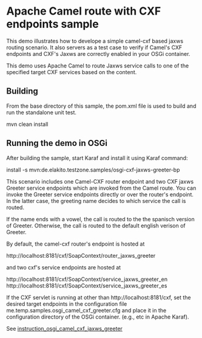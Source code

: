 Apache Camel route with CXF endpoints sample
=================================================

This demo illustrates how to develope a simple camel-cxf
based jaxws routing scenario. It also servers as a test
case to verify if Camel's CXF endpoints and CXF's 
Jaxws are correctly enabled in your OSGi container.

This demo uses Apache Camel to route Jaxws service calls
to one of the specified target CXF services based on the content.

Building
--------
From the base directory of this sample, the pom.xml file
is used to build and run the standalone unit test.

  mvn clean install
  
Running the demo in OSGi
------------------------
After building the sample, start Karaf and install it using
Karaf command:

  install -s mvn:de.elakito.testzone.samples/osgi-cxf-jaxws-greeter-bp

This scenario includes one Camel-CXF router endpoint and
two CXF jaxws Greeter service endpoints which are
invoked from the Camel route. You can invoke the Greeter service endpoints directly
or over the router's endpoint. In the latter case, the greeting name decides to which
service the call is routed.

If the name ends with a vowel, the call is routed to the the spanisch version
of Greeter. Otherwise, the call is routed to the default english verison of Greeter.

By default, the camel-cxf router's endpoint is hosted at

  http://localhost:8181/cxf/SoapContext/router_jaxws_greeter
  
and two cxf's service endpoints are hosted at

  http://localhost:8181/cxf/SoapContext/service_jaxws_greeter_en
  http://localhost:8181/cxf/SoapContext/service_jaxws_greeter_es

If the CXF servlet is running at other than http://localhost:8181/cxf,
set the desired target endpoints in the configuration file 
me.temp.samples.osgi_camel_cxf_greeter.cfg and place it in the configuration 
directory of the OSGi container. (e.g., etc in Apache Karaf).

See
[instruction_osgi_camel_cxf_jaxws_greeter](https://github.com/elakito/testzone/blob/master/samples/instruction_osgi_camel_cxf_jaxws_greeter.txt)
